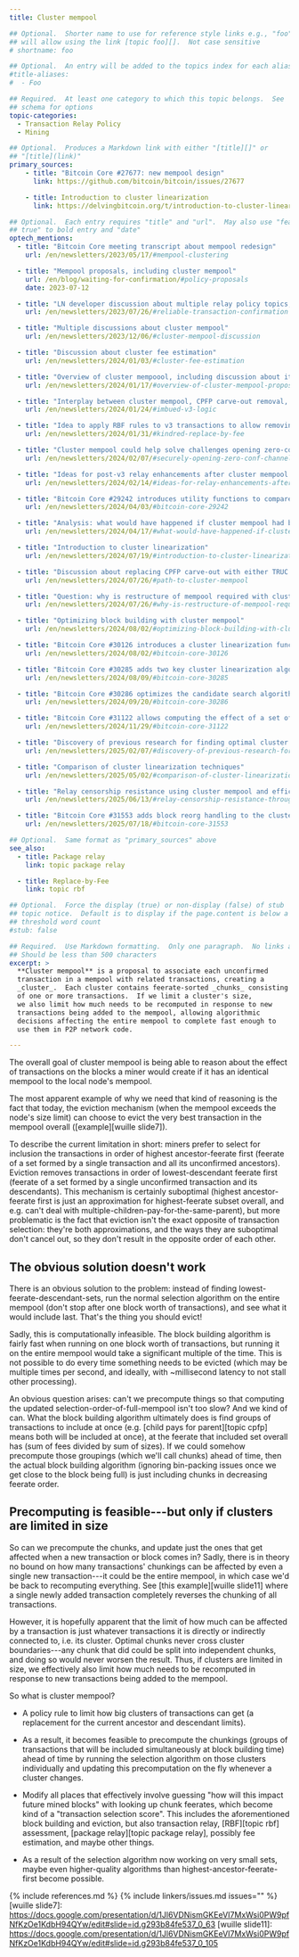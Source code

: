 ```yaml
---
title: Cluster mempool

## Optional.  Shorter name to use for reference style links e.g., "foo"
## will allow using the link [topic foo][].  Not case sensitive
# shortname: foo

## Optional.  An entry will be added to the topics index for each alias
#title-aliases:
#  - Foo

## Required.  At least one category to which this topic belongs.  See
## schema for options
topic-categories:
  - Transaction Relay Policy
  - Mining

## Optional.  Produces a Markdown link with either "[title][]" or
## "[title](link)"
primary_sources:
    - title: "Bitcoin Core #27677: new mempool design"
      link: https://github.com/bitcoin/bitcoin/issues/27677

    - title: Introduction to cluster linearization
      link: https://delvingbitcoin.org/t/introduction-to-cluster-linearization/1032

## Optional.  Each entry requires "title" and "url".  May also use "feature:
## true" to bold entry and "date"
optech_mentions:
  - title: "Bitcoin Core meeting transcript about mempool redesign"
    url: /en/newsletters/2023/05/17/#mempool-clustering

  - title: "Mempool proposals, including cluster mempool"
    url: /en/blog/waiting-for-confirmation/#policy-proposals
    date: 2023-07-12

  - title: "LN developer discussion about multiple relay policy topics, including cluster mempool"
    url: /en/newsletters/2023/07/26/#reliable-transaction-confirmation

  - title: "Multiple discussions about cluster mempool"
    url: /en/newsletters/2023/12/06/#cluster-mempool-discussion

  - title: "Discussion about cluster fee estimation"
    url: /en/newsletters/2024/01/03/#cluster-fee-estimation

  - title: "Overview of cluster mempoool, including discussion about its effect on CPFP carve-out"
    url: /en/newsletters/2024/01/17/#overview-of-cluster-mempool-proposal

  - title: "Interplay between cluster mempool, CPFP carve-out removal, and LN use of v3 relay"
    url: /en/newsletters/2024/01/24/#imbued-v3-logic

  - title: "Idea to apply RBF rules to v3 transactions to allow removing CPFP carve-out for cluster mempool"
    url: /en/newsletters/2024/01/31/#kindred-replace-by-fee

  - title: "Cluster mempool could help solve challenges opening zero-conf channels with v3 transaction relay"
    url: /en/newsletters/2024/02/07/#securely-opening-zero-conf-channels-with-v3-transactions

  - title: "Ideas for post-v3 relay enhancements after cluster mempool is deployed"
    url: /en/newsletters/2024/02/14/#ideas-for-relay-enhancements-after-cluster-mempool-is-deployed

  - title: "Bitcoin Core #29242 introduces utility functions to compare two feerate diagrams"
    url: /en/newsletters/2024/04/03/#bitcoin-core-29242

  - title: "Analysis: what would have happened if cluster mempool had been deployed a year ago?"
    url: /en/newsletters/2024/04/17/#what-would-have-happened-if-cluster-mempool-had-been-deployed-a-year-ago

  - title: "Introduction to cluster linearization"
    url: /en/newsletters/2024/07/19/#introduction-to-cluster-linearization

  - title: "Discussion about replacing CPFP carve-out with either TRUC or RBFR to unblock cluster mempool"
    url: /en/newsletters/2024/07/26/#path-to-cluster-mempool

  - title: "Question: why is restructure of mempool required with cluster mempool?"
    url: /en/newsletters/2024/07/26/#why-is-restructure-of-mempool-required-with-cluster-mempool

  - title: "Optimizing block building with cluster mempool"
    url: /en/newsletters/2024/08/02/#optimizing-block-building-with-cluster-mempool

  - title: "Bitcoin Core #30126 introduces a cluster linearization function for eventual use by cluster mempool"
    url: /en/newsletters/2024/08/02/#bitcoin-core-30126

  - title: "Bitcoin Core #30285 adds two key cluster linearization algorithms"
    url: /en/newsletters/2024/08/09/#bitcoin-core-30285

  - title: "Bitcoin Core #30286 optimizes the candidate search algorithm used in cluster linearizations"
    url: /en/newsletters/2024/09/20/#bitcoin-core-30286

  - title: "Bitcoin Core #31122 allows computing the effect of a set of changes on the state of the mempool"
    url: /en/newsletters/2024/11/29/#bitcoin-core-31122

  - title: "Discovery of previous research for finding optimal cluster linearization"
    url: /en/newsletters/2025/02/07/#discovery-of-previous-research-for-finding-optimal-cluster-linearization

  - title: "Comparison of cluster linearization techniques"
    url: /en/newsletters/2025/05/02/#comparison-of-cluster-linearization-techniques

  - title: "Relay censorship resistance using cluster mempool and efficient set reconciliation"
    url: /en/newsletters/2025/06/13/#relay-censorship-resistance-through-top-mempool-set-reconciliation

  - title: "Bitcoin Core #31553 adds block reorg handling to the cluster mempool project"
    url: /en/newsletters/2025/07/18/#bitcoin-core-31553

## Optional.  Same format as "primary_sources" above
see_also:
  - title: Package relay
    link: topic package relay

  - title: Replace-by-Fee
    link: topic rbf

## Optional.  Force the display (true) or non-display (false) of stub
## topic notice.  Default is to display if the page.content is below a
## threshold word count
#stub: false

## Required.  Use Markdown formatting.  Only one paragraph.  No links allowed.
## Should be less than 500 characters
excerpt: >
  **Cluster mempool** is a proposal to associate each unconfirmed
  transaction in a mempool with related transactions, creating a
  _cluster_.  Each cluster contains feerate-sorted _chunks_ consisting
  of one or more transactions.  If we limit a cluster's size,
  we also limit how much needs to be recomputed in response to new
  transactions being added to the mempool, allowing algorithmic
  decisions affecting the entire mempool to complete fast enough to
  use them in P2P network code.

---
```

The overall goal of cluster mempool is being able to reason about the
effect of transactions on the blocks a miner would create if it has an
identical mempool to the local node's mempool.

The most apparent example of why we need that kind of
reasoning is the fact that today, the eviction mechanism (when the
mempool exceeds the node's size limit) can choose to evict the very best
transaction in the mempool overall ([example][wuille slide7]).

To describe the current limitation in short: miners prefer to select for inclusion the
transactions in order of highest ancestor-feerate first (feerate of a
set formed by a single transaction and all its unconfirmed ancestors).
Eviction removes transactions in order of lowest-descendant feerate
first (feerate of a set formed by a single unconfirmed transaction and
its descendants). This mechanism is certainly suboptimal (highest
ancestor-feerate first is just an approximation for highest-feerate
subset overall, and e.g. can't deal with
multiple-children-pay-for-the-same-parent), but more problematic is the
fact that eviction isn't the exact opposite of transaction selection: they're both
approximations, and the ways they are suboptimal don't cancel out, so
they don't result in the opposite order of each other.

## The obvious solution doesn't work

There is an obvious solution to the problem: instead of finding
lowest-feerate-descendant-sets, run the normal selection algorithm on the
entire mempool (don't stop after one block worth of transactions), and
see what it would include last. That's the thing you should evict!

Sadly, this is computationally infeasible. The block building algorithm
is fairly fast when running on one block worth of transactions, but
running it on the entire mempool would take a significant multiple of
the time. This is not possible to do every time
something needs to be evicted (which may be multiple times per second,
and ideally, with ~millisecond latency to not stall other processing).

An obvious question arises: can't we precompute things so that computing
the updated selection-order-of-full-mempool isn't too slow? And we kind of
can. What the block building algorithm ultimately does is find groups of
transactions to include at once (e.g. [child pays for parent][topic cpfp] means both
will be included at once), at the feerate that included set overall has
(sum of fees divided by sum of sizes). If we could somehow precompute
those groupings (which we'll call chunks) ahead of time, then the actual
block building algorithm (ignoring bin-packing issues once we get close
to the block being full) is just including chunks in decreasing feerate
order.

## Precomputing is feasible---but only if clusters are limited in size

So can we precompute the chunks, and update just the ones that get
affected when a new transaction or block comes in? Sadly, there is in
theory no bound on how many transactions' chunkings can be affected by
even a single new transaction---it could be the entire mempool, in which
case we'd be back to recomputing everything. See [this example][wuille
slide11] where a single newly added transaction completely reverses the
chunking of all transactions.

However, it is hopefully apparent that the limit of how much can be
affected by a transaction is just whatever transactions it is directly
or indirectly connected to, i.e. its cluster. Optimal chunks never cross
cluster boundaries---any chunk that did could be split into independent
chunks, and doing so would never worsen the result.  Thus, if clusters
are limited in size, we effectively also limit how much needs to be
recomputed in response to new transactions being added to the mempool.

So what is cluster mempool?

- A policy rule to limit how big clusters of transactions can get (a
  replacement for the current ancestor and descendant limits).

- As a result, it becomes feasible to precompute the chunkings (groups
  of transactions that will be included simultaneously at block building
  time) ahead of time by running the selection algorithm on those
  clusters individually and updating this precomputation on the fly
  whenever a cluster changes.

- Modify all places that effectively involve guessing "how will this
  impact future mined blocks" with looking up chunk feerates, which
  become kind of a "transaction selection score". This includes the aforementioned
  block building and eviction, but also transaction relay, [RBF][topic
  rbf] assessment, [package relay][topic package relay], possibly fee
  estimation, and maybe other things.

- As a result of the selection algorithm now working on very small sets,
  maybe even higher-quality algorithms than
  highest-ancestor-feerate-first become possible.

{% include references.md %}
{% include linkers/issues.md issues="" %}
[wuille slide7]: https://docs.google.com/presentation/d/1Jl6VDNismGKEeVI7MxWsi0PW9pfNfKzOe1KdbH94QYw/edit#slide=id.g293b84fe537_0_63
[wuille slide11]: https://docs.google.com/presentation/d/1Jl6VDNismGKEeVI7MxWsi0PW9pfNfKzOe1KdbH94QYw/edit#slide=id.g293b84fe537_0_105
